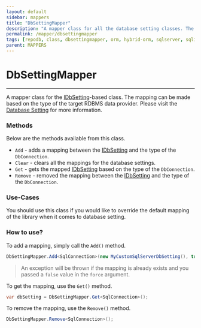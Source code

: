 ```yaml
---
layout: default
sidebar: mappers
title: "DbSettingMapper"
description: "A mapper class for all the database setting classes. The mapping can be made based on the type of the target RDBMS data provider."
permalink: /mapper/dbsettingmapper
tags: [repodb, class, dbsettingmapper, orm, hybrid-orm, sqlserver, sqlite, mysql, postgresql]
parent: MAPPERS
---
```


# DbSettingMapper

---

A mapper class for the [IDbSetting](/interface/idbsetting)-based class. The mapping can be made based on the type of the target RDBMS data provider. Please visit the [Database Setting](/extensibility/databasesetting) for more information.

### Methods

Below are the methods available from this class.

- `Add` - adds a mapping between the [IDbSetting](/interface/idbsetting) and the type of the `DbConnection`.
- `Clear` - clears all the mappings for the database settings.
- `Get` - gets the mapped [IDbSetting](/interface/idbsetting) based on the type of the `DbConnection`.
- `Remove` - removed the mapping between the [IDbSetting](/interface/idbsetting) and the type of the `DbConnection`.

### Use-Cases

You should use this class if you would like to override the default mapping of the library when it comes to database setting.

### How to use?

To add a mapping, simply call the `Add()` method.

```csharp
DbSettingMapper.Add<SqlConnection>(new MyCustomSqlServerDbSetting(), true);
```

> An exception will be thrown if the mapping is already exists and you passed a `false` value in the `force` argument.

To get the mapping, use the `Get()` method.

```csharp
var dbSetting = DbSettingMapper.Get<SqlConnection>();
```

To remove the mapping, use the `Remove()` method.

```csharp
DbSettingMapper.Remove<SqlConnection>();
```


